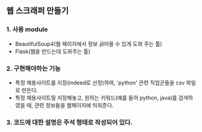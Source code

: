 ## 웹 스크래퍼 만들기

### 1. 사용 module

+ BeautifulSoup4(웹 페이지에서 정보 긁어올 수 있게 도와 주는 툴)
+ Flask(웹을 만드는데 도와주는 툴)



### 2. 구현해야하는 기능

+ 특정 채용사이트를 지정(indeed로 선정)하여, 'python' 관련 직업군들을 csv 파일로 만든다.
+ 특정 채용사이트릴 지정해놓고, 원하는 키워드(예를 들어 python, java)를 검색하였을 때, 관련 정보들을 웹페이지에 띄워준다.



### 3. 코드에 대한 설명은 주석 형태로 작성되어 있다.

 